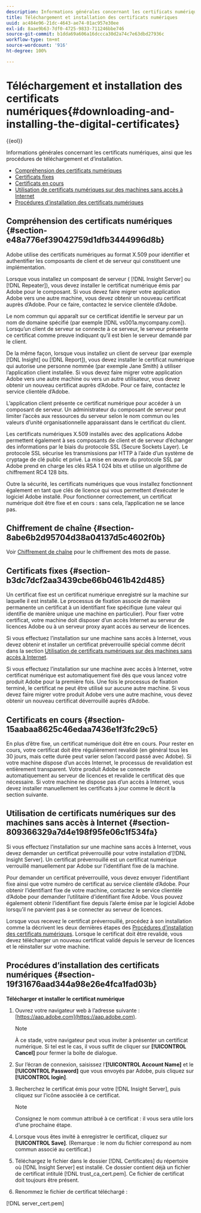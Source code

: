 ```yaml
---
description: Informations générales concernant les certificats numériques, ainsi que les procédures de téléchargement et d’installation.
title: Téléchargement et installation des certificats numériques
uuid: ac484e96-21dc-4643-ae74-01ac957e30ee
exl-id: 8aae9b63-7df0-4725-9833-711246bbe746
source-git-commit: b1dda69a606a16dccca30d2a74c7e63dbd27936c
workflow-type: tm+mt
source-wordcount: '916'
ht-degree: 100%

---
```


# Téléchargement et installation des certificats numériques{#downloading-and-installing-the-digital-certificates}

{{eol}}

Informations générales concernant les certificats numériques, ainsi que les procédures de téléchargement et d’installation.

* [Compréhension des certificats numériques](../../../../../home/c-inst-svr/c-install-ins-svr/t-install-proc-inst-svr-dpu/c-dnld-dgtl-cert/c-dnld-dgtl-cert.md#section-e48a776ef39042759d1dfb3444996d8b)
* [Certificats fixes](../../../../../home/c-inst-svr/c-install-ins-svr/t-install-proc-inst-svr-dpu/c-dnld-dgtl-cert/c-dnld-dgtl-cert.md#section-b3dc7dcf2aa3439cbe66b0461b42d485)
* [Certificats en cours](../../../../../home/c-inst-svr/c-install-ins-svr/t-install-proc-inst-svr-dpu/c-dnld-dgtl-cert/c-dnld-dgtl-cert.md#section-15aabaa8625c46edaa7436e1f3fc29c5)
* [Utilisation de certificats numériques sur des machines sans accès à Internet](../../../../../home/c-inst-svr/c-install-ins-svr/t-install-proc-inst-svr-dpu/c-dnld-dgtl-cert/c-dnld-dgtl-cert.md#section-809366329a7d4e198f95fe06c1f534fa)
* [Procédures d’installation des certificats numériques](../../../../../home/c-inst-svr/c-install-ins-svr/t-install-proc-inst-svr-dpu/c-dnld-dgtl-cert/c-dnld-dgtl-cert.md#section-19f31676aad344a98e26e4fca1fad03b)

## Compréhension des certificats numériques {#section-e48a776ef39042759d1dfb3444996d8b}

Adobe utilise des certificats numériques au format X.509 pour identifier et authentifier les composants de client et de serveur qui constituent une implémentation.

Lorsque vous installez un composant de serveur ( [!DNL Insight Server] ou [!DNL Repeater]), vous devez installer le certificat numérique émis par Adobe pour le composant. Si vous devez faire migrer votre application Adobe vers une autre machine, vous devez obtenir un nouveau certificat auprès d’Adobe. Pour ce faire, contactez le service clientèle d’Adobe.

Le nom commun qui apparaît sur ce certificat identifie le serveur par un nom de domaine spécifié (par exemple [!DNL vs001a.mycompany.com]). Lorsqu’un client de serveur se connecte à ce serveur, le serveur présente ce certificat comme preuve indiquant qu’il est bien le serveur demandé par le client.

De la même façon, lorsque vous installez un client de serveur (par exemple [!DNL Insight] ou [!DNL Report]), vous devez installer le certificat numérique qui autorise une personne nommée (par exemple Jane Smith) à utiliser l’application client installée. Si vous devez faire migrer votre application Adobe vers une autre machine ou vers un autre utilisateur, vous devez obtenir un nouveau certificat auprès d’Adobe. Pour ce faire, contactez le service clientèle d’Adobe.

L’application client présente ce certificat numérique pour accéder à un composant de serveur. Un administrateur du composant de serveur peut limiter l’accès aux ressources du serveur selon le nom commun ou les valeurs d’unité organisationnelle apparaissant dans le certificat du client.

Les certificats numériques X.509 installés avec des applications Adobe permettent également à ses composants de client et de serveur d’échanger des informations par le biais du protocole SSL (Secure Sockets Layer). Le protocole SSL sécurise les transmissions par HTTP à l’aide d’un système de cryptage de clé public et privé. La mise en œuvre du protocole SSL par Adobe prend en charge les clés RSA 1 024 bits et utilise un algorithme de chiffrement RC4 128 bits.

Outre la sécurité, les certificats numériques que vous installez fonctionnent également en tant que clés de licence qui vous permettent d’exécuter le logiciel Adobe installé. Pour fonctionner correctement, un certificat numérique doit être fixe et en cours : sans cela, l’application ne se lance pas.

## Chiffrement de chaîne {#section-8abe6b2d95704d38a04137d5c4602f0b}

Voir [Chiffrement de chaîne](../../../../../home/c-inst-svr/c-install-ins-svr/t-install-proc-inst-svr-dpu/c-dnld-dgtl-cert/string-encryption.md#concept-35da0b53650a4d7e82b240ad27f6d45a) pour le chiffrement des mots de passe.

## Certificats fixes {#section-b3dc7dcf2aa3439cbe66b0461b42d485}

Un certificat fixe est un certificat numérique enregistré sur la machine sur laquelle il est installé. Le processus de fixation associe de manière permanente un certificat à un identifiant fixe spécifique (une valeur qui identifie de manière unique une machine en particulier). Pour fixer votre certificat, votre machine doit disposer d’un accès Internet au serveur de licences Adobe ou à un serveur proxy ayant accès au serveur de licences.

Si vous effectuez l’installation sur une machine sans accès à Internet, vous devez obtenir et installer un certificat préverrouillé spécial comme décrit dans la section [Utilisation de certificats numériques sur des machines sans accès à Internet](../../../../../home/c-inst-svr/c-install-ins-svr/t-install-proc-inst-svr-dpu/c-dnld-dgtl-cert/c-dnld-dgtl-cert.md#section-809366329a7d4e198f95fe06c1f534fa).

Si vous effectuez l’installation sur une machine avec accès à Internet, votre certificat numérique est automatiquement fixé dès que vous lancez votre produit Adobe pour la première fois. Une fois le processus de fixation terminé, le certificat ne peut être utilisé sur aucune autre machine. Si vous devez faire migrer votre produit Adobe vers une autre machine, vous devez obtenir un nouveau certificat déverrouillé auprès d’Adobe.

## Certificats en cours {#section-15aabaa8625c46edaa7436e1f3fc29c5}

En plus d’être fixe, un certificat numérique doit être en cours. Pour rester en cours, votre certificat doit être régulièrement revalidé (en général tous les 30 jours, mais cette durée peut varier selon l’accord passé avec Adobe). Si votre machine dispose d’un accès Internet, le processus de revalidation est entièrement transparent. Votre produit Adobe se connecte automatiquement au serveur de licences et revalide le certificat dès que nécessaire. Si votre machine ne dispose pas d’un accès à Internet, vous devez installer manuellement les certificats à jour comme le décrit la section suivante.

## Utilisation de certificats numériques sur des machines sans accès à Internet {#section-809366329a7d4e198f95fe06c1f534fa}

Si vous effectuez l’installation sur une machine sans accès à Internet, vous devez demander un certificat préverrouillé pour votre installation d’[!DNL Insight Server]. Un certificat préverrouillé est un certificat numérique verrouillé manuellement par Adobe sur l’identifiant fixe de la machine.

Pour demander un certificat préverrouillé, vous devez envoyer l’identifiant fixe ainsi que votre numéro de certificat au service clientèle d’Adobe. Pour obtenir l’identifiant fixe de votre machine, contactez le service clientèle d’Adobe pour demander l’utilitaire d’identifiant fixe Adobe. Vous pouvez également obtenir l’identifiant fixe depuis l’alerte émise par le logiciel Adobe lorsqu’il ne parvient pas à se connecter au serveur de licences.

Lorsque vous recevez le certificat préverrouillé, procédez à son installation comme la décrivent les deux dernières étapes des [Procédures d’installation des certificats numériques](../../../../../home/c-inst-svr/c-install-ins-svr/t-install-proc-inst-svr-dpu/c-dnld-dgtl-cert/c-dnld-dgtl-cert.md#section-19f31676aad344a98e26e4fca1fad03b). Lorsque le certificat doit être revalidé, vous devez télécharger un nouveau certificat validé depuis le serveur de licences et le réinstaller sur votre machine.

## Procédures d’installation des certificats numériques {#section-19f31676aad344a98e26e4fca1fad03b}

**Télécharger et installer le certificat numérique**

1. Ouvrez votre navigateur web à l’adresse suivante : [https://aap.adobe.com](https://aap.adobe.com).

   >[!NOTE]
   >
   >À ce stade, votre navigateur peut vous inviter à présenter un certificat numérique. Si tel est le cas, il vous suffit de cliquer sur **[!UICONTROL Cancel]** pour fermer la boîte de dialogue.

1. Sur l’écran de connexion, saisissez l’**[!UICONTROL Account Name]** et le **[!UICONTROL Password]** que vous envoyés par Adobe, puis cliquez sur **[!UICONTROL login]**.

1. Recherchez le certificat émis pour votre [!DNL Insight Server], puis cliquez sur l’icône associée à ce certificat.

   >[!NOTE]
   >
   >Consignez le nom commun attribué à ce certificat : il vous sera utile lors d’une prochaine étape.

1. Lorsque vous êtes invité à enregistrer le certificat, cliquez sur **[!UICONTROL Save]**. (Remarque : le nom du fichier correspond au nom commun associé au certificat.)
1. Téléchargez le fichier dans le dossier [!DNL Certificates] du répertoire où [!DNL Insight Server] est installé. Ce dossier contient déjà un fichier de certificat intitulé [!DNL trust_ca_cert.pem]. Ce fichier de certificat doit toujours être présent.

1. Renommez le fichier de certificat téléchargé :

[!DNL server_cert.pem]

